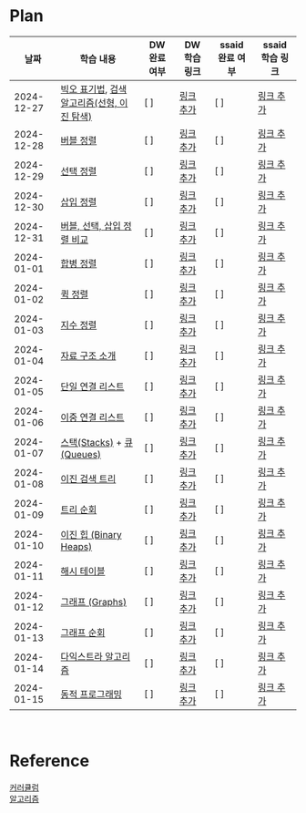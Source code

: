 # Plan

| 날짜        | 학습 내용                    | DW 완료 여부 | DW 학습 링크        | ssaid 완료 여부 | ssaid 학습 링크    |
|-------------|-----------------------------|--------------|---------------------|-----------------|-------------------|
| 2024-12-27 | [빅오 표기법](https://github.com/trekhleb/javascript-algorithms#big-o-notation), [검색 알고리즘(선형, 이진 탐색)](https://github.com/trekhleb/javascript-algorithms#searching-algorithms) | [ ]          | [링크 추가](#)      | [ ]             | [링크 추가](#)    |
| 2024-12-28 | [버블 정렬](https://github.com/trekhleb/javascript-algorithms#bubble-sort)                   | [ ]          | [링크 추가](#)      | [ ]             | [링크 추가](#)    |
| 2024-12-29 | [선택 정렬](https://github.com/trekhleb/javascript-algorithms#selection-sort)                   | [ ]          | [링크 추가](#)      | [ ]             | [링크 추가](#)    |
| 2024-12-30 | [삽입 정렬](https://github.com/trekhleb/javascript-algorithms#insertion-sort)                   | [ ]          | [링크 추가](#)      | [ ]             | [링크 추가](#)    |
| 2024-12-31 | [버블, 선택, 삽입 정렬 비교](https://github.com/trekhleb/javascript-algorithms#comparison-of-sorting-algorithms)     | [ ]          | [링크 추가](#)      | [ ]             | [링크 추가](#)    |
| 2024-01-01 | [합병 정렬](https://github.com/trekhleb/javascript-algorithms#merge-sort)                   | [ ]          | [링크 추가](#)      | [ ]             | [링크 추가](#)    |
| 2024-01-02 | [퀵 정렬](https://github.com/trekhleb/javascript-algorithms#quick-sort)                     | [ ]          | [링크 추가](#)      | [ ]             | [링크 추가](#)    |
| 2024-01-03 | [지수 정렬](https://github.com/trekhleb/javascript-algorithms#radix-sort)                   | [ ]          | [링크 추가](#)      | [ ]             | [링크 추가](#)    |
| 2024-01-04 | [자료 구조 소개](https://github.com/trekhleb/javascript-algorithms#data-structures)              | [ ]          | [링크 추가](#)      | [ ]             | [링크 추가](#)    |
| 2024-01-05 | [단일 연결 리스트](https://github.com/trekhleb/javascript-algorithms#linked-list)             | [ ]          | [링크 추가](#)      | [ ]             | [링크 추가](#)    |
| 2024-01-06 | [이중 연결 리스트](https://github.com/trekhleb/javascript-algorithms#doubly-linked-list)             | [ ]          | [링크 추가](#)      | [ ]             | [링크 추가](#)    |
| 2024-01-07 | [스택(Stacks)](https://github.com/trekhleb/javascript-algorithms#stack) + [큐(Queues)](https://github.com/trekhleb/javascript-algorithms#queue)    | [ ]          | [링크 추가](#)      | [ ]             | [링크 추가](#)    |
| 2024-01-08 | [이진 검색 트리](https://github.com/trekhleb/javascript-algorithms#binary-search-tree)               | [ ]          | [링크 추가](#)      | [ ]             | [링크 추가](#)    |
| 2024-01-09 | [트리 순회](https://github.com/trekhleb/javascript-algorithms#tree-traversal)                   | [ ]          | [링크 추가](#)      | [ ]             | [링크 추가](#)    |
| 2024-01-10 | [이진 힙 (Binary Heaps)](https://github.com/trekhleb/javascript-algorithms#heap)      | [ ]          | [링크 추가](#)      | [ ]             | [링크 추가](#)    |
| 2024-01-11 | [해시 테이블](https://github.com/trekhleb/javascript-algorithms#hash-table)                 | [ ]          | [링크 추가](#)      | [ ]             | [링크 추가](#)    |
| 2024-01-12 | [그래프 (Graphs)](https://github.com/trekhleb/javascript-algorithms#graph)             | [ ]          | [링크 추가](#)      | [ ]             | [링크 추가](#)    |
| 2024-01-13 | [그래프 순회](https://github.com/trekhleb/javascript-algorithms#graph-traversal)                 | [ ]          | [링크 추가](#)      | [ ]             | [링크 추가](#)    |
| 2024-01-14 | [다익스트라 알고리즘](https://github.com/trekhleb/javascript-algorithms#dijkstra-algorithm)         | [ ]          | [링크 추가](#)      | [ ]             | [링크 추가](#)    |
| 2024-01-15 | [동적 프로그래밍](https://github.com/trekhleb/javascript-algorithms#dynamic-programming)              | [ ]          | [링크 추가](#)      | [ ]             | [링크 추가](#)    |



</br>

# Reference
[커러큘럼](https://www.udemy.com/course/best-javascript-data-structures/?couponCode=ST12MT122624)
</br>
[알고리즘](https://github.com/trekhleb/javascript-algorithms/blob/master/README.ko-KR.md)
